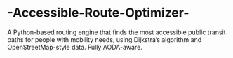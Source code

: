 # -Accessible-Route-Optimizer-
A Python-based routing engine that finds the most accessible public transit paths for people with mobility needs, using Dijkstra’s algorithm and OpenStreetMap-style data. Fully AODA-aware.

